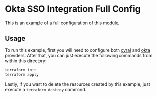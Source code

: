 # Okta SSO Integration Full Config

This is an example of a full configuration of this module.

## Usage

To run this example, first you will need to configure both [cyral](https://registry.terraform.io/providers/cyralinc/cyral/latest) and [okta](https://registry.terraform.io/providers/okta/okta/latest/docs) providers. After that, you can just execute the following commands from within this directory:

```bash
terraform init
terraform apply
```

Lastly, if you want to delete the resources created by this example, just execute a `terraform destroy` command.

